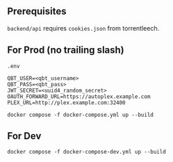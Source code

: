 ## Prerequisites

`backend/api` requires `cookies.json` from torrentleech.

## For Prod (no trailing slash)

`.env`
```
QBT_USER=<qbt_username>
QBT_PASS=<qbt_pass>
JWT_SECRET=<uuid4_random_secret>
OAUTH_FORWARD_URL=https://autoplex.example.com
PLEX_URL=http://plex.example.com:32400
```

```
docker compose -f docker-compose.yml up --build
```

## For Dev

```
docker compose -f docker-compose-dev.yml up --build
```

